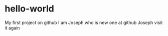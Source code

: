 # hello-world
My first project on github
I am Joseph who is new one at github
Joseph visit it again

